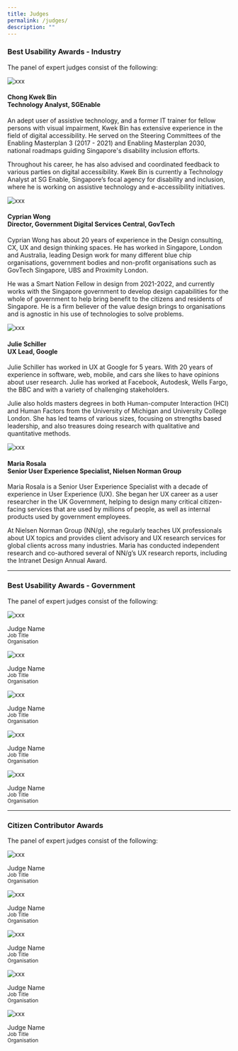 ```yaml
---
title: Judges
permalink: /judges/
description: ""
---
```

<style type="text/css">
.content h4.jname {
    font-weight: 700;
    color: #B41E8E;
	font-size:1.125rem;
}
figure.bp-image.is-square {
    margin-left: 0;
    margin-right: 0;
}
</style>
<h3>Best Usability Awards - Industry</h3>
<p>The panel of expert judges consist of the following:</p>
<div class="row is-multiline">
<div class="col is-3">
  <figure class="bp-image is-square"><img alt="xxx" src="/images/placeholder_img.png"></figure>
</div>
<div class="col is-9">
  <h4 class="jname">Chong Kwek Bin<br>
    Technology Analyst, SGEnable</h4>
  <p>An adept user of assistive technology, and a former IT trainer for fellow persons with visual impairment, Kwek Bin has extensive experience in the field of digital accessibility. He served on the Steering Committees of the Enabling Masterplan 3 (2017 - 2021) and Enabling Masterplan 2030, national roadmaps guiding Singapore's disability inclusion efforts. </p>
  <p>Throughout his career, he has also advised and coordinated feedback to various parties on digital accessibility. Kwek Bin is currently a Technology Analyst at SG Enable, Singapore’s focal agency for disability and inclusion, where he is working on assistive technology and e-accessibility initiatives. </p>
</div>
	<div class="col is-3">
  <figure class="bp-image is-square"><img alt="xxx" src="/images/placeholder_img.png"></figure>
</div>
<div class="col is-9">
  <h4 class="jname">Cyprian Wong<br>
    Director, Government Digital Services Central, GovTech</h4>
  <p>Cyprian Wong has about 20 years of experience in the Design consulting, CX, UX and design thinking spaces. He has worked in Singapore, London and Australia, leading Design work for many different blue chip organisations, government bodies and non-profit organisations such as GovTech Singapore, UBS and Proximity London.</p>
  <p>He was a Smart Nation Fellow in design from 2021-2022, and currently works with the Singapore government to develop design capabilities for the whole of government to help bring benefit to the citizens and residents of Singapore. He is a firm believer of the value design brings to organisations and is agnostic in his use of technologies to solve problems.</p>
</div>
	<div class="col is-3">
  <figure class="bp-image is-square"><img alt="xxx" src="/images/placeholder_img.png"></figure>
</div>
<div class="col is-9">
  <h4 class="jname">Julie Schiller<br>
    UX Lead, Google</h4>
  <p>Julie Schiller has worked in UX at Google for 5 years. With 20 years of experience in software, web, mobile, and cars she likes to have opinions about user research. Julie has worked at Facebook, Autodesk, Wells Fargo, the BBC and with a variety of challenging stakeholders.  </p>
  <p>Julie also holds masters degrees in both Human-computer Interaction (HCI) and Human Factors from the University of Michigan and University College London. She has led teams of various sizes, focusing on strengths based leadership, and also treasures doing research with qualitative and quantitative methods.</p>
</div>
	<div class="col is-3">
  <figure class="bp-image is-square"><img alt="xxx" src="/images/placeholder_img.png"></figure>
</div>
<div class="col is-9">
  <h4 class="jname">Maria Rosala<br>
    Senior User Experience Specialist, Nielsen Norman Group</h4>
  <p>Maria Rosala is a Senior User Experience Specialist with a decade of experience in User Experience (UX). She began her UX career as a user researcher in the UK Government, helping to design many critical citizen-facing services that are used by millions of people, as well as internal products used by government employees.  </p>
  <p>At Nielsen Norman Group (NN/g), she regularly teaches UX professionals about UX topics and provides client advisory and UX research services for global clients across many industries. Maria has conducted independent research and co-authored several of NN/g’s UX research reports, including the Intranet Design Annual Award.</p>
</div>
<hr>
<h3>Best Usability Awards - Government</h3>
<p>The panel of expert judges consist of the following:</p>
<div class="row">
  <div class="col is-one-fifth">
    <figure class="bp-image is-square"><img alt="xxx" src="/images/placeholder_img.png"></figure>
    <div class="jname">Judge Name</div>
    <small>Job Title<br>
    Organisation</small></div>
  <div class="col is-one-fifth">
    <figure class="bp-image is-square"><img alt="xxx" src="/images/placeholder_img.png"></figure>
    <div class="jname">Judge Name</div>
    <small>Job Title<br>
    Organisation</small></div>
  <div class="col is-one-fifth">
    <figure class="bp-image is-square"><img alt="xxx" src="/images/placeholder_img.png"></figure>
    <div class="jname">Judge Name</div>
    <small>Job Title<br>
    Organisation</small></div>
  <div class="col is-one-fifth">
    <figure class="bp-image is-square"><img alt="xxx" src="/images/placeholder_img.png"></figure>
    <div class="jname">Judge Name</div>
    <small>Job Title<br>
    Organisation</small></div>
  <div class="col is-one-fifth">
    <figure class="bp-image is-square"><img alt="xxx" src="/images/placeholder_img.png"></figure>
    <div class="jname">Judge Name</div>
    <small>Job Title<br>
    Organisation</small></div>
</div>
<hr>
<h3>Citizen Contributor Awards</h3>
<p>The panel of expert judges consist of the following:</p>
<div class="row">
  <div class="col is-one-fifth">
    <figure class="bp-image is-square"><img alt="xxx" src="/images/placeholder_img.png"></figure>
    <div class="jname">Judge Name</div>
    <small>Job Title<br>
    Organisation</small></div>
  <div class="col is-one-fifth">
    <figure class="bp-image is-square"><img alt="xxx" src="/images/placeholder_img.png"></figure>
    <div class="jname">Judge Name</div>
    <small>Job Title<br>
    Organisation</small></div>
  <div class="col is-one-fifth">
    <figure class="bp-image is-square"><img alt="xxx" src="/images/placeholder_img.png"></figure>
    <div class="jname">Judge Name</div>
    <small>Job Title<br>
    Organisation</small></div>
  <div class="col is-one-fifth">
    <figure class="bp-image is-square"><img alt="xxx" src="/images/placeholder_img.png"></figure>
    <div class="jname">Judge Name</div>
    <small>Job Title<br>
    Organisation</small></div>
  <div class="col is-one-fifth">
    <figure class="bp-image is-square"><img alt="xxx" src="/images/placeholder_img.png"></figure>
    <div class="jname">Judge Name</div>
    <small>Job Title<br>
    Organisation</small></div>
</div></div>